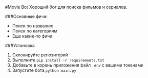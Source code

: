 #Movie Bot
Хороший бот для поиска фильмов и сериалов.

###Основные фичи:
- Поиск по названию
- Поиск по категориям
- Еще какие-то фичи

###Установка
1. Склонируйте репозиторий
2. Выполните `pip install -r requirements.txt`
3. Добавьте в корень приложения файл `.env` с вашими токенами
4. Запустите бота `python main.py`
